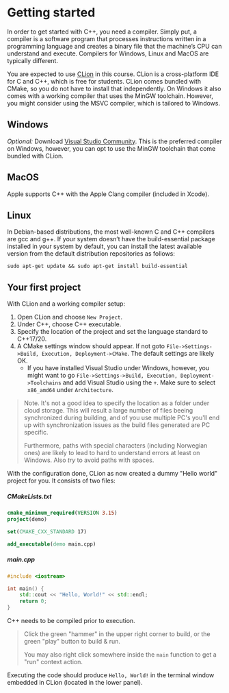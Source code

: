 # Getting started

In order to get started with C++, you need a compiler. Simply put, a compiler is a software program that processes instructions written in a programming language 
and creates a binary file that the machine’s CPU can understand and execute. Compilers for Windows, Linux and MacOS are typically different. 

You are expected to use [CLion](https://www.jetbrains.com/clion/) in this course. CLion is a cross-platform IDE for C and C++, which is free for students. 
CLion comes bundled with CMake, so you do not have to install that independently. On Windows it also comes with a working compiler that uses the MinGW toolchain. 
However, you might consider using the MSVC compiler, which is tailored to Windows.

## Windows

_Optional:_ Download [Visual Studio Community](https://visualstudio.microsoft.com/vs/community/). 
This is the preferred compiler on Windows, however, you can opt to use the MinGW toolchain that come bundled with CLion.

## MacOS
Apple supports C++ with the Apple Clang compiler (included in Xcode). 

## Linux 
In Debian-based distributions, the most well-known C and C++ compilers are gcc and g++. If your system doesn’t have the build-essential package 
installed in your system by default, you can install the latest available version from the default distribution repositories as follows:

```
sudo apt-get update && sudo apt-get install build-essential
```


## Your first project

With CLion and a working compiler setup:

1. Open CLion and choose `New Project`.
2. Under C++, choose C++ executable.
3. Specify the location of the project and set the language standard to C++17/20.
4. A CMake settings window should appear. If not goto `File->Settings->Build, Execution, Deployment->CMake`. The default settings are likely OK.
   - If you have installed Visual Studio under Windows, however, you might want to go `File->Settings->Build, Execution, Deployment->Toolchains` and add Visual Studio using the `+`. Make sure to select `x86_amd64` under `Architecture`.

> Note. It's not a good idea to specify the location as a folder under cloud storage. This will result a large number of files beeing synchronized during building,
> and of you use multiple PC's you'll end up with synchronization issues as the build files generated are PC specific.
>
> Furthermore, paths with special characters (including Norwegian ones) are likely to lead to hard to understand errors at least on Windows. Also _try_ to avoid paths with spaces. 

With the configuration done, CLion as now created a dummy "Hello world" project for you. It consists of two files:

##### CMakeLists.txt

```cmake
cmake_minimum_required(VERSION 3.15)
project(demo)

set(CMAKE_CXX_STANDARD 17)

add_executable(demo main.cpp)
```

##### main.cpp

```cpp
#include <iostream>

int main() {
    std::cout << "Hello, World!" << std::endl;
    return 0;
}
```

C++ needs to be compiled prior to execution.

> Click the green "hammer" in the upper right corner to build, or the green "play" button to build & run.
> 
> You may also right click somewhere inside the `main` function to get a "run" context action.

Executing the code should produce `Hello, World!` in the terminal window embedded in CLion (located in the lower panel).
